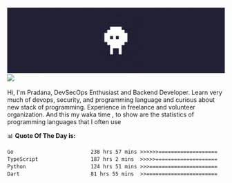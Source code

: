 ![banner](.github/banner.gif)
<img src="https://user-images.githubusercontent.com/73097560/115834477-dbab4500-a447-11eb-908a-139a6edaec5c.gif"></p>

Hi, I'm Pradana, DevSecOps Enthusiast and Backend Developer. Learn very much of devops, security, and programming language and curious about new stack of programming. Experience in freelance and volunteer organization. And this my waka time , to show are the statistics of programming languages that I often use

📊 **Quote Of The Day is:**
<!--START_SECTION:waka-->

```txt
Go                         238 hrs 57 mins >>>>>>===================   25.58 %
TypeScript                 187 hrs 2 mins  >>>>>====================   20.02 %
Python                     124 hrs 51 mins >>>======================   13.36 %
Dart                       81 hrs 55 mins  >>=======================   08.77 %
```

<!--END_SECTION:waka-->
